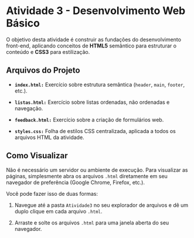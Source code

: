 # Atividade 3 - Desenvolvimento Web Básico

O objetivo desta atividade é construir as fundações do desenvolvimento front-end, aplicando conceitos de **HTML5** semântico para estruturar o conteúdo e **CSS3** para estilização.

## Arquivos do Projeto

* **`index.html:`** Exercício sobre estrutura semântica (`header`, `main`, `footer`, etc.).

* **`listas.html:`** Exercício sobre listas ordenadas, não ordenadas e navegação.

* **`feedback.html:`** Exercício sobre a criação de formulários web.

* **`styles.css:`** Folha de estilos CSS centralizada, aplicada a todos os arquivos HTML da atividade.

## Como Visualizar

Não é necessário um servidor ou ambiente de execução. Para visualizar as páginas, simplesmente abra os arquivos `.html` diretamente em seu navegador de preferência (Google Chrome, Firefox, etc.).

Você pode fazer isso de duas formas:

1. Navegue até a pasta `Atividade3` no seu explorador de arquivos e dê um duplo clique em cada arquivo `.html`.

2. Arraste e solte os arquivos `.html` para uma janela aberta do seu navegador.